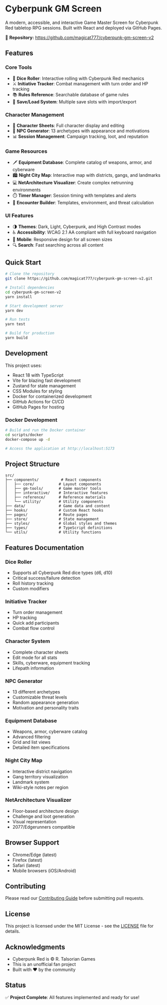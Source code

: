 # Cyberpunk GM Screen

A modern, accessible, and interactive Game Master Screen for Cyberpunk Red tabletop RPG sessions. Built with React and deployed via GitHub Pages.

🔗 **Repository:** https://github.com/magicat777/cyberpunk-gm-screen-v2

## Features

### Core Tools
- 🎲 **Dice Roller**: Interactive rolling with Cyberpunk Red mechanics
- ⚔️ **Initiative Tracker**: Combat management with turn order and HP tracking
- 📚 **Rules Reference**: Searchable database of game rules
- 💾 **Save/Load System**: Multiple save slots with import/export

### Character Management
- 👤 **Character Sheets**: Full character display and editing
- 🤖 **NPC Generator**: 13 archetypes with appearance and motivations
- 📊 **Session Management**: Campaign tracking, loot, and reputation

### Game Resources
- 🗡️ **Equipment Database**: Complete catalog of weapons, armor, and cyberware
- 🏙️ **Night City Map**: Interactive map with districts, gangs, and landmarks
- 💻 **NetArchitecture Visualizer**: Create complex netrunning environments
- ⏱️ **Timer Manager**: Session timing with templates and alerts
- 🎯 **Encounter Builder**: Templates, environment, and threat calculation

### UI Features
- 🌗 **Themes**: Dark, Light, Cyberpunk, and High Contrast modes
- ♿ **Accessibility**: WCAG 2.1 AA compliant with full keyboard navigation
- 📱 **Mobile**: Responsive design for all screen sizes
- 🔍 **Search**: Fast searching across all content

## Quick Start

```bash
# Clone the repository
git clone https://github.com/magicat777/cyberpunk-gm-screen-v2.git

# Install dependencies
cd cyberpunk-gm-screen-v2
yarn install

# Start development server
yarn dev

# Run tests
yarn test

# Build for production
yarn build
```

## Development

This project uses:
- React 18 with TypeScript
- Vite for blazing fast development
- Zustand for state management
- CSS Modules for styling
- Docker for containerized development
- GitHub Actions for CI/CD
- GitHub Pages for hosting

### Docker Development

```bash
# Build and run the Docker container
cd scripts/docker
docker-compose up -d

# Access the application at http://localhost:5173
```

## Project Structure

```
src/
├── components/          # React components
│   ├── core/           # Layout components
│   ├── gm-tools/       # Game master tools
│   ├── interactive/    # Interactive features
│   ├── reference/      # Reference materials
│   └── utility/        # Utility components
├── data/               # Game data and content
├── hooks/              # Custom React hooks
├── pages/              # Route pages
├── store/              # State management
├── styles/             # Global styles and themes
├── types/              # TypeScript definitions
└── utils/              # Utility functions
```

## Features Documentation

### Dice Roller
- Supports all Cyberpunk Red dice types (d6, d10)
- Critical success/failure detection
- Roll history tracking
- Custom modifiers

### Initiative Tracker
- Turn order management
- HP tracking
- Quick add participants
- Combat flow control

### Character System
- Complete character sheets
- Edit mode for all stats
- Skills, cyberware, equipment tracking
- Lifepath information

### NPC Generator
- 13 different archetypes
- Customizable threat levels
- Random appearance generation
- Motivation and personality traits

### Equipment Database
- Weapons, armor, cyberware catalog
- Advanced filtering
- Grid and list views
- Detailed item specifications

### Night City Map
- Interactive district navigation
- Gang territory visualization
- Landmark system
- Wiki-style notes per region

### NetArchitecture Visualizer
- Floor-based architecture design
- Challenge and loot generation
- Visual representation
- 2077/Edgerunners compatible

## Browser Support

- Chrome/Edge (latest)
- Firefox (latest)
- Safari (latest)
- Mobile browsers (iOS/Android)

## Contributing

Please read our [Contributing Guide](docs/02-development/contributing.md) before submitting pull requests.

## License

This project is licensed under the MIT License - see the [LICENSE](LICENSE) file for details.

## Acknowledgments

- Cyberpunk Red is © R. Talsorian Games
- This is an unofficial fan project
- Built with ❤️ by the community

## Status

✅ **Project Complete**: All features implemented and ready for use!